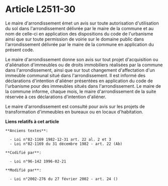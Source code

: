 # Article L2511-30

Le maire d'arrondissement émet un avis sur toute autorisation d'utilisation du sol dans l'arrondissement délivrée par le
maire de la commune et au nom de celle-ci en application des dispositions du code de l'urbanisme ainsi que sur toute
permission de voirie sur le domaine public dans l'arrondissement délivrée par le maire de la commune en application du
présent code.

Le maire d'arrondissement donne son avis sur tout projet d'acquisition ou d'aliénation d'immeubles ou de droits immobiliers
réalisées par la commune dans l'arrondissement, ainsi que sur tout changement d'affectation d'un immeuble communal situé dans
l'arrondissement. Il est informé des déclarations d'intention d'aliéner présentées en application du code de l'urbanisme pour
des immeubles situés dans l'arrondissement. Le maire de la commune informe, chaque mois, le maire d'arrondissement de la
suite réservée à ces déclarations d'intention d'aliéner.

Le maire d'arrondissement est consulté pour avis sur les projets de transformation d'immeubles en bureaux ou en locaux
d'habitation.

**Liens relatifs à cet article**

	**Anciens textes**:

	  - Loi n°82-1169 1982-12-31 art. 22 al. 2 et 3
	  - Loi n°82-1169 du 31 décembre 1982 - art. 22 (Ab)

	**Codifié par**:

	  - Loi n°96-142 1996-02-21

	**Modifié par**:

	  - Loi n°2002-276 du 27 février 2002 - art. 24 ()
